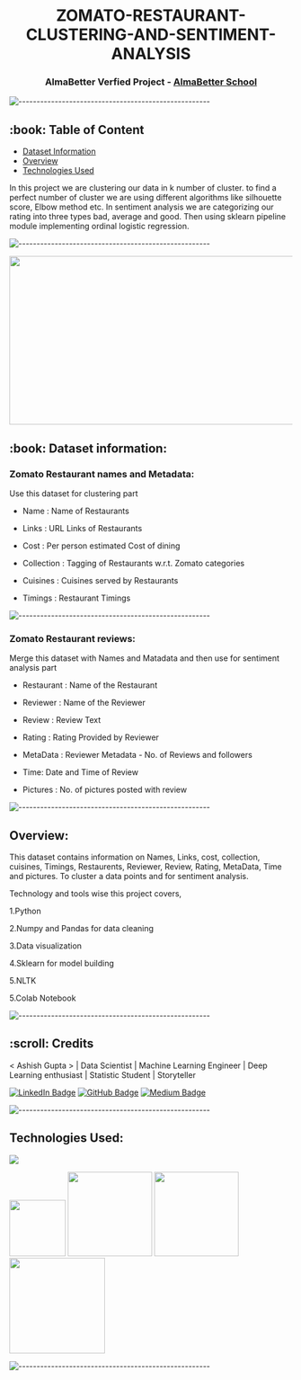 <h1 align="center"> ZOMATO-RESTAURANT-CLUSTERING-AND-SENTIMENT-ANALYSIS </h1>
<h3 align="center"> AlmaBetter Verfied Project - <a href="https://www.almabetter.com/"> AlmaBetter School </a> </h5>

![-----------------------------------------------------](https://raw.githubusercontent.com/andreasbm/readme/master/assets/lines/rainbow.png)


<h2> :book: Table of Content</h2>

  * [Dataset Information](#dataset-information)
  * [Overview](#overview)
  * [Technologies Used](#technologies-used)


In this project we are clustering our data in k number of cluster. to find a perfect number of cluster we are using different algorithms like silhouette score, Elbow method etc. In sentiment analysis we are categorizing our rating into three types bad, average and good. Then using sklearn pipeline module implementing ordinal logistic regression.

![-----------------------------------------------------](https://raw.githubusercontent.com/andreasbm/readme/master/assets/lines/rainbow.png)

<img target="_blank" src="https://149695847.v2.pressablecdn.com/wp-content/uploads/2021/08/Zomato-Machine-Learning-1.jpg" width=1000; height=300>

<h2> :book: Dataset information:</h2>

<h3> Zomato Restaurant names and Metadata:</h3>

Use this dataset for clustering part

* Name : Name of Restaurants

* Links : URL Links of Restaurants

* Cost : Per person estimated Cost of dining

* Collection : Tagging of Restaurants w.r.t. Zomato categories

* Cuisines : Cuisines served by Restaurants

* Timings : Restaurant Timings

![-----------------------------------------------------](https://raw.githubusercontent.com/andreasbm/readme/master/assets/lines/rainbow.png)

<h3> Zomato Restaurant reviews:</h3>

Merge this dataset with Names and Matadata and then use for sentiment analysis part

* Restaurant : Name of the Restaurant

* Reviewer : Name of the Reviewer

* Review : Review Text

* Rating : Rating Provided by Reviewer

* MetaData : Reviewer Metadata - No. of Reviews and followers

* Time: Date and Time of Review

* Pictures : No. of pictures posted with review

![-----------------------------------------------------](https://raw.githubusercontent.com/andreasbm/readme/master/assets/lines/rainbow.png)

<h2> Overview:</h2>

This dataset contains information on Names, Links, cost, collection, cuisines, Timings, Restaurents, Reviewer, Review, Rating, MetaData, Time and pictures. To cluster a data points and for sentiment analysis. 

Technology and tools wise this project covers,

1.Python

2.Numpy and Pandas for data cleaning

3.Data visualization

4.Sklearn for model building

5.NLTK

5.Colab Notebook

![-----------------------------------------------------](https://raw.githubusercontent.com/andreasbm/readme/master/assets/lines/rainbow.png)

<!-- CREDITS -->
<h2 id="credits"> :scroll: Credits</h2>

< Ashish Gupta > | Data Scientist | Machine Learning Engineer | Deep Learning enthusiast | Statistic Student | Storyteller


[![LinkedIn Badge](https://img.shields.io/badge/LinkedIn-ashishgupta45?style=for-the-badge&logo=linkedin&logoColor=white)](https://www.linkedin.com/in/ashishgupta45)
[![GitHub Badge](https://img.shields.io/badge/GitHub-Ashishgupta45?style=for-the-badge&logo=github&logoColor=white)](https://github.com/Ashishgupta45)
[![Medium Badge](https://img.shields.io/badge/Medium-1DA1F2?style=for-the-badge&logo=medium&logoColor=white)](https://medium.com/almabetter)

![-----------------------------------------------------](https://raw.githubusercontent.com/andreasbm/readme/master/assets/lines/rainbow.png)

<h2> Technologies Used:</h2>

![](https://forthebadge.com/images/badges/made-with-python.svg)

[<img target="_blank" src="https://user-images.githubusercontent.com/32620288/139657460-40ef4562-76bd-43f5-bbca-47b6bd29863e.png" width=100>](https://numpy.org)    [<img target="_blank" src="https://upload.wikimedia.org/wikipedia/commons/thumb/e/ed/Pandas_logo.svg/450px-Pandas_logo.svg.png" width=150>](https://pandas.pydata.org)  [<img target="_blank" src="https://seaborn.pydata.org/_static/logo-wide-lightbg.svg" width=150>](https://seaborn.pydata.org) [<img target="_blank" src="https://matplotlib.org/_static/logo2_compressed.svg" width=170>](https://matplotlib.org)   

![-----------------------------------------------------](https://raw.githubusercontent.com/andreasbm/readme/master/assets/lines/rainbow.png)
